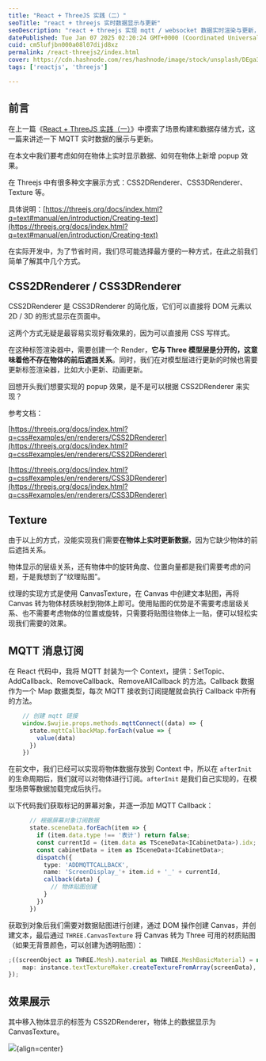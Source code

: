 ```yaml
---
title: "React + ThreeJS 实践（二）"
seoTitle: "react + threejs 实时数据显示与更新"
seoDescription: "react + threejs 实现 mqtt / websocket 数据实时渲染与更新，实现方式有 CSS2DRenderer、CSS3DRenderer、CanvasTexture、Text Geometry"
datePublished: Tue Jan 07 2025 02:20:24 GMT+0000 (Coordinated Universal Time)
cuid: cm5lufjbn000a08l07dijd8xz
permalink: /react-threejs2/index.html
cover: https://cdn.hashnode.com/res/hashnode/image/stock/unsplash/DEga33BYvmA/upload/f5ffc3a62f76ae51367e4e2131c3d80a.jpeg
tags: ['reactjs', 'threejs']

---
```


## 前言

在上一篇《[React + ThreeJS 实践（一）](https://hashnode.com/post/cm4qqpt00000e08l1bnaxgjlm)》中摸索了场景构建和数据存储方式，这一篇来讲述一下 MQTT 实时数据的展示与更新。

在本文中我们要考虑如何在物体上实时显示数据、如何在物体上新增 popup 效果。

在 Threejs 中有很多种文字展示方式：CSS2DRenderer、CSS3DRenderer、Texture 等。

具体说明：[https://threejs.org/docs/index.html?q=text#manual/en/introduction/Creating-text](https://threejs.org/docs/index.html?q=text#manual/en/introduction/Creating-text)

在实际开发中，为了节省时间，我们尽可能选择最方便的一种方式，在此之前我们简单了解其中几个方式。

## CSS2DRenderer / CSS3DRenderer

CSS2DRenderer 是 CSS3DRenderer 的简化版，它们可以直接将 DOM 元素以 2D / 3D 的形式显示在页面中。

这两个方式无疑是最容易实现好看效果的，因为可以直接用 CSS 写样式。

在这种标签渲染器中，需要创建一个 Render，**它与 Three 模型层是分开的，这意味着他不存在物体的前后遮挡关系**。同时，我们在对模型层进行更新的时候也需要更新标签渲染器，比如大小更新、动画更新。

回想开头我们想要实现的 popup 效果，是不是可以根据 CSS2DRenderer 来实现？

参考文档：

[https://threejs.org/docs/index.html?q=css#examples/en/renderers/CSS2DRenderer](https://threejs.org/docs/index.html?q=css#examples/en/renderers/CSS2DRenderer)

[https://threejs.org/docs/index.html?q=css#examples/en/renderers/CSS3DRenderer](https://threejs.org/docs/index.html?q=css#examples/en/renderers/CSS3DRenderer)

## Texture

由于以上的方式，没能实现我们需要**在物体上实时更新数据**，因为它缺少物体的前后遮挡关系。

物体显示的层级关系，还有物体中的旋转角度、位置向量都是我们需要考虑的问题，于是我想到了“纹理贴图”。

纹理的实现方式是使用 CanvasTexture，在 Canvas 中创建文本贴图，再将 Canvas 转为物体材质映射到物体上即可。使用贴图的优势是不需要考虑层级关系、也不需要考虑物体的位置或旋转，只需要将贴图往物体上一贴，便可以轻松实现我们需要的效果。

## MQTT 消息订阅

在 React 代码中，我将 MQTT 封装为一个 Context，提供：SetTopic、AddCallback、RemoveCallback、RemoveAllCallback 的方法。Callback 数据作为一个 Map 数据类型，每次 MQTT 接收到订阅提醒就会执行 Callback 中所有的方法。

```typescript
    // 创建 mqtt 链接
    window.$wujie.props.methods.mqttConnect((data) => {
      state.mqttCallbackMap.forEach(value => {
        value(data)
      })
    })
```

在前文中，我们已经可以实现将物体数据存放到 Context 中，所以在 `afterInit` 的生命周期后，我们就可以对物体进行订阅。`afterInit` 是我们自己实现的，在模型场景等数据加载完成后执行。

以下代码我们获取标记的屏幕对象，并逐一添加 MQTT Callback：

```typescript
      // 根据屏幕对象订阅数据
      state.sceneData.forEach(item => {
        if (item.data.type !== '表计') return false;
        const currentId = (item.data as TSceneData<ICabinetData>).idx;
        const cabinetData = item as ISceneData<ICabinetData>;
        dispatch({
          type: 'ADDMQTTCALLBACK',
          name: 'ScreenDisplay_'+ item.id + '_' + currentId,
          callback(data) {
            // 物体贴图创建
          }
        })
      })
```

获取到对象后我们需要对数据贴图进行创建，通过 DOM 操作创建 Canvas，并创建文本，最后通过 `THREE.CanvasTexture` 将 Canvas 转为 Three 可用的材质贴图（如果无背景颜色，可以创建为透明贴图）：

```typescript
;((screenObject as THREE.Mesh).material as THREE.MeshBasicMaterial) = new THREE.MeshBasicMaterial({
    map: instance.textTextureMaker.createTextureFromArray(screenData),
});
```

## 效果展示

其中移入物体显示的标签为 CSS2DRenderer，物体上的数据显示为 CanvasTexture。

![](https://blog.oss.200011.net/11ty/20259/1757579180324-0251b902-6b60-48ae-8374-85df83db5e66.gif){align=center}